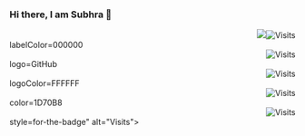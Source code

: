 ### Hi there, I am Subhra 👋 





<!--https://github.com/Armanx200/visitor-badge
**SubhraSMukherjee/SubhraSMukherjee** is a ✨ _special_ ✨ repository because its `README.md` (this file) appears on your GitHub profile.

Here are some ideas to get you started:

- 🔭 I’m currently working on ...
- 🌱 I’m currently learning ...
- 👯 I’m looking to collaborate on ...
- 🤔 I’m looking for help with ...
- 💬 Ask me about ...
- 📫 How to reach me: ...
- 😄 Pronouns: ...
- ⚡ Fun fact: ...
-->

<div align="right"><img src="https://img.shields.io/badge/Visits-24-blue?label=PageVisitCounter<div align="right"><img src="https://img.shields.io/badge/Visits-23-blue?label=PageVisitCounter&labelColor=000000&logo=GitHub&logoColor=FFFFFF&color=1D70B8&style=for-the-badge" alt="Visits"></div>labelColor=000000<div align="right"><img src="https://img.shields.io/badge/Visits-23-blue?label=PageVisitCounter&labelColor=000000&logo=GitHub&logoColor=FFFFFF&color=1D70B8&style=for-the-badge" alt="Visits"></div>logo=GitHub<div align="right"><img src="https://img.shields.io/badge/Visits-23-blue?label=PageVisitCounter&labelColor=000000&logo=GitHub&logoColor=FFFFFF&color=1D70B8&style=for-the-badge" alt="Visits"></div>logoColor=FFFFFF<div align="right"><img src="https://img.shields.io/badge/Visits-23-blue?label=PageVisitCounter&labelColor=000000&logo=GitHub&logoColor=FFFFFF&color=1D70B8&style=for-the-badge" alt="Visits"></div>color=1D70B8<div align="right"><img src="https://img.shields.io/badge/Visits-23-blue?label=PageVisitCounter&labelColor=000000&logo=GitHub&logoColor=FFFFFF&color=1D70B8&style=for-the-badge" alt="Visits"></div>style=for-the-badge" alt="Visits"></div>
